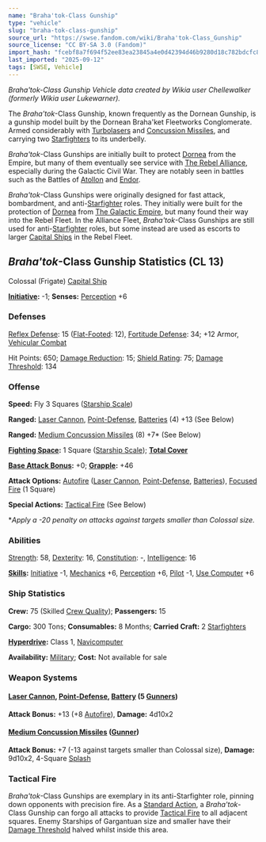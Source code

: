 ```yaml
---
name: "Braha'tok-Class Gunship"
type: "vehicle"
slug: "braha-tok-class-gunship"
source_url: "https://swse.fandom.com/wiki/Braha'tok-Class_Gunship"
source_license: "CC BY-SA 3.0 (Fandom)"
import_hash: "fcebf8a7f694f52ee83ea23845a4e0d42394d46b9280d18c782bdcfc8eaa66bf"
last_imported: "2025-09-12"
tags: [SWSE, Vehicle]
---
```

*Braha'tok-Class Gunship Vehicle data created by Wikia user Chellewalker (formerly Wikia user Lukewarner).*

The *Braha'tok*-Class Gunship, known frequently as the Dornean Gunship, is a gunship model built by the Dornean Braha'ket Fleetworks Conglomerate. Armed considerably with [Turbolasers](https://swse.fandom.com/wiki/Turbolasers) and [Concussion Missiles](https://swse.fandom.com/wiki/Concussion_Missiles), and carrying two [Starfighters](https://swse.fandom.com/wiki/Starfighters) to its underbelly.

*Braha'tok*-Class Gunships are initially built to protect [Dornea](https://swse.fandom.com/wiki/Dornea) from the Empire, but many of them eventually see service with [The Rebel Alliance](https://swse.fandom.com/wiki/The_Rebel_Alliance), especially during the Galactic Civil War. They are notably seen in battles such as the Battles of [Atollon](https://swse.fandom.com/wiki/Atollon) and [Endor](https://swse.fandom.com/wiki/Endor).

*Braha'tok*-Class Gunships were originally designed for fast attack, bombardment, and anti-[Starfighter](https://swse.fandom.com/wiki/Starfighter) roles. They initially were built for the protection of [Dornea](https://swse.fandom.com/wiki/Dornea) from [The Galactic Empire](https://swse.fandom.com/wiki/The Galactic_Empire), but many found their way into the Rebel Fleet. In the Alliance Fleet, *Braha'tok*-Class Gunships are still used for anti-[Starfighter](https://swse.fandom.com/wiki/Starfighter) roles, but some instead are used as escorts to larger [Capital Ships](https://swse.fandom.com/wiki/Capital_Ships) in the Rebel Fleet.

## *Braha'tok*-Class Gunship Statistics (CL 13)
Colossal (Frigate) [Capital Ship](https://swse.fandom.com/wiki/Capital_Ship)

**[Initiative](https://swse.fandom.com/wiki/Initiative):** -1; **Senses:** [Perception](https://swse.fandom.com/wiki/Perception) +6
### Defenses
[Reflex Defense](https://swse.fandom.com/wiki/Reflex_Defense_(Vehicles)): 15 ([Flat-Footed](https://swse.fandom.com/wiki/Flat-Footed): 12), [Fortitude Defense](https://swse.fandom.com/wiki/Fortitude_Defense_(Vehicles)): 34; +12 Armor, [Vehicular Combat](https://swse.fandom.com/wiki/Vehicular_Combat)

Hit Points: 650; [Damage Reduction](https://swse.fandom.com/wiki/Damage_Reduction): 15; [Shield Rating](https://swse.fandom.com/wiki/Shield_Rating): 75; [Damage Threshold](https://swse.fandom.com/wiki/Damage_Threshold_(Vehicles)): 134
### Offense
**Speed:** Fly 3 Squares ([Starship Scale](https://swse.fandom.com/wiki/Starship_Scale))

**Ranged:** [Laser Cannon](https://swse.fandom.com/wiki/Laser_Cannon), [Point-Defense](https://swse.fandom.com/wiki/Point-Defense), [Batteries](https://swse.fandom.com/wiki/Weapon_Batteries) (4) +13 (See Below)

**Ranged:** [Medium Concussion Missiles](https://swse.fandom.com/wiki/Medium_Concussion_Missiles) (8) +7* (See Below)

**[Fighting Space](https://swse.fandom.com/wiki/Fighting_Space):** 1 Square ([Starship Scale](https://swse.fandom.com/wiki/Starship_Scale)); **[Total Cover](https://swse.fandom.com/wiki/Total_Cover)**

**[Base Attack Bonus](https://swse.fandom.com/wiki/Base_Attack_Bonus):** +0; **[Grapple](https://swse.fandom.com/wiki/Grapple):** +46

**Attack Options:** [Autofire](https://swse.fandom.com/wiki/Autofire_(Vehicle_Combat)) ([Laser Cannon](https://swse.fandom.com/wiki/Laser_Cannon), [Point-Defense](https://swse.fandom.com/wiki/Point-Defense), [Batteries](https://swse.fandom.com/wiki/Weapon_Batteries)), [Focused Fire](https://swse.fandom.com/wiki/Focused_Fire) (1 Square)

**Special Actions:** [Tactical Fire](https://swse.fandom.com/wiki/Tactical_Fire) (See Below)

**Apply a -20 penalty on attacks against targets smaller than Colossal size.*
### Abilities
[Strength](https://swse.fandom.com/wiki/Strength): 58, [Dexterity](https://swse.fandom.com/wiki/Dexterity): 16, [Constitution](https://swse.fandom.com/wiki/Constitution): -, [Intelligence](https://swse.fandom.com/wiki/Intelligence): 16

**[Skills](https://swse.fandom.com/wiki/Skills):** [Initiative](https://swse.fandom.com/wiki/Initiative) -1, [Mechanics](https://swse.fandom.com/wiki/Mechanics) +6, [Perception](https://swse.fandom.com/wiki/Perception) +6, [Pilot](https://swse.fandom.com/wiki/Pilot) -1, [Use Computer](https://swse.fandom.com/wiki/Use_Computer) +6
### Ship Statistics
**Crew:** 75 (Skilled [Crew Quality](https://swse.fandom.com/wiki/Crew_Quality)); **Passengers:** 15

**Cargo:** 300 Tons; **Consumables:** 8 Months; **Carried Craft:** 2 [Starfighters](https://swse.fandom.com/wiki/Starfighters)

**[Hyperdrive](https://swse.fandom.com/wiki/Hyperdrive):** Class 1, [Navicomputer](https://swse.fandom.com/wiki/Navicomputer)

**Availability:** [Military](https://swse.fandom.com/wiki/Military); **Cost:** Not available for sale
### Weapon Systems
#### **[Laser Cannon](https://swse.fandom.com/wiki/Laser_Cannon), [Point-Defense](https://swse.fandom.com/wiki/Point-Defense), [Battery](https://swse.fandom.com/wiki/Weapon_Batteries) (5 [Gunners](https://swse.fandom.com/wiki/Gunners))**
**Attack Bonus:** +13 (+8 [Autofire](https://swse.fandom.com/wiki/Autofire_(Vehicle_Combat))), **Damage:** 4d10x2

#### **[Medium Concussion Missiles](https://swse.fandom.com/wiki/Medium_Concussion_Missiles) ([Gunner](https://swse.fandom.com/wiki/Gunner))**
**Attack Bonus:** +7 (-13 against targets smaller than Colossal size), **Damage:** 9d10x2, 4-Square [Splash](https://swse.fandom.com/wiki/Splash)
### Tactical Fire
*Braha'tok*-Class Gunships are exemplary in its anti-Starfighter role, pinning down opponents with precision fire. As a [Standard Action](https://swse.fandom.com/wiki/Standard_Action), a *Braha'tok*-Class Gunship can forgo all attacks to provide [Tactical Fire](https://swse.fandom.com/wiki/Tactical_Fire) to all adjacent squares. Enemy Starships of Gargantuan size and smaller have their [Damage Threshold](https://swse.fandom.com/wiki/Damage_Threshold) halved whilst inside this area.
